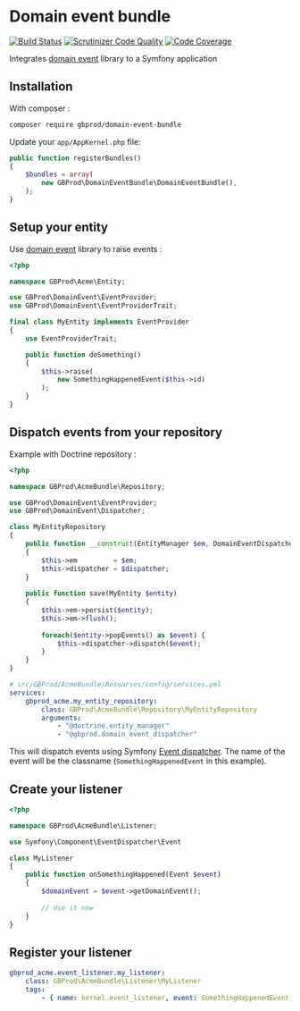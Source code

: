 # Domain event bundle

[![Build Status](https://travis-ci.org/gbprod/domain-event-bundle.svg?branch=master)](https://travis-ci.org/gbprod/domain-event-bundle)
[![Scrutinizer Code Quality](https://scrutinizer-ci.com/g/gbprod/domain-event-bundle/badges/quality-score.png?b=master)](https://scrutinizer-ci.com/g/gbprod/domain-event-bundle/?branch=master)
[![Code Coverage](https://scrutinizer-ci.com/g/gbprod/domain-event-bundle/badges/coverage.png?b=master)](https://scrutinizer-ci.com/g/gbprod/domain-event-bundle/?branch=master)

Integrates [domain event](https://github.com/gbprod/domain-event) library to a Symfony application

## Installation

With composer :

```bash
composer require gbprod/domain-event-bundle
```

Update your `app/AppKernel.php` file:

```php
public function registerBundles()
{
    $bundles = array(
        new GBProd\DomainEventBundle\DomainEventBundle(),
    );
}
```

## Setup your entity

Use [domain event](https://github.com/gbprod/domain-event) library to raise events :

```php
<?php

namespace GBProd\Acme\Entity;

use GBProd\DomainEvent\EventProvider;
use GBProd\DomainEvent\EventProviderTrait;

final class MyEntity implements EventProvider
{
    use EventProviderTrait;

    public function doSomething()
    {
        $this->raise(
            new SomethingHappenedEvent($this->id)
        );
    }
}
```

## Dispatch events from your repository

Example with Doctrine repository :

```php
<?php

namespace GBProd\AcmeBundle\Repository;

use GBProd\DomainEvent\EventProvider;
use GBProd\DomainEvent\Dispatcher;

class MyEntityRepository
{
    public function __construct(EntityManager $em, DomainEventDispatcher $dispatcher)
    {
        $this->em         = $em;
        $this->dispatcher = $dispatcher;
    }
    
    public function save(MyEntity $entity)
    {
        $this->em->persist($entity);
        $this->em->flush();
        
        foreach($entity->popEvents() as $event) {
            $this->dispatcher->dispatch($event);
        }
    }
}
```

```yaml
# src/GBProd/AcmeBundle/Resourses/config/services.yml
services:
    gbprod_acme.my_entity_repository:
        class: GBProd\AcmeBundle\Repository\MyEntityRepository
        arguments:
            - "@doctrine.entity_manager"
            - "@gbprod.domain_event_dispatcher"
```

This will dispatch events using Symfony [Event dispatcher](https://github.com/symfony/event-dispatcher).
The name of the event will be the classname (`SomethingHappenedEvent` in this example).

## Create your listener

```php
<?php

namespace GBProd\AcmeBundle\Listener;

use Symfony\Component\EventDispatcher\Event

class MyListener
{
    public function onSomethingHappened(Event $event) 
    {
        $domainEvent = $event->getDomainEvent();
        
        // Use it now
    }
}
```

## Register your listener

```yaml
gbprod_acme.event_listener.my_listener:
    class: GBProd\AcmeBundle\Listener\MyListener
    tags:
        - { name: kernel.event_listener, event: SomethingHappenedEvent, method: 'onSomethingHappened' }
```
